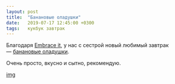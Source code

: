 ```yaml
---
layout: post
title:  "Банановые оладушки"
date:   2019-07-17 12:45:00 +0300
tags: 	кукбук завтрак
---
```


Благодаря [Embrace it](https://vk.com/id459150342), у нас с сестрой новый любимый завтрак — [банановые оладушки](https://docs.google.com/document/d/1uPAwCRPoZFogpuAVx76cErwqtQBkeEJbxAhNeXYB2LA/edit?usp=sharing).

Очень просто, вкусно и сытно, рекомендую. 

[img]({{site.url}}/assets/post_covers/banana-oatmeal-pancakes.jpg)